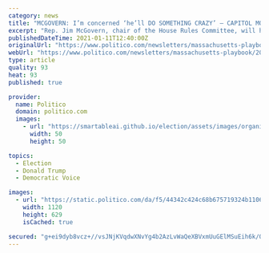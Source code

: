 ```yaml
---
category: news
title: "MCGOVERN: I’m concerned ‘he’ll DO SOMETHING CRAZY’ — CAPITOL MOB FALLOUT — TRUMP to give BELICHICK Medal of Freedom"
excerpt: "Rep. Jim McGovern, chair of the House Rules Committee, will have a key role when the House begins impeachment proceedings against President Donald Trump, which will likely happen this week. I spoke with McGovern on Sunday about his experience when the mob stormed the Capitol last week,"
publishedDateTime: 2021-01-11T12:40:00Z
originalUrl: "https://www.politico.com/newsletters/massachusetts-playbook/2021/01/11/mcgovern-gop-has-to-step-up-capitol-mob-fallout-trump-to-give-belichick-medal-of-freedom-491351"
webUrl: "https://www.politico.com/newsletters/massachusetts-playbook/2021/01/11/mcgovern-gop-has-to-step-up-capitol-mob-fallout-trump-to-give-belichick-medal-of-freedom-491351"
type: article
quality: 93
heat: 93
published: true

provider:
  name: Politico
  domain: politico.com
  images:
    - url: "https://smartableai.github.io/election/assets/images/organizations/politico.com-50x50.jpg"
      width: 50
      height: 50

topics:
  - Election
  - Donald Trump
  - Democratic Voice

images:
  - url: "https://static.politico.com/da/f5/44342c424c68b675719324b1106b/politico.jpg"
    width: 1120
    height: 629
    isCached: true

secured: "g+ei9dyb8vcz+//vsJNjKVqdwXNvYg4b2AzLvWaQeXBVxmUuGElMSuEih6k/QUuE+WrXEoHPlNuicjGUogJzu9PbvhnNk3xbW7DEC+xq+Qz+voNszfmtBtrxJckwJ8ediwL1ehk0DRY11I14yRHw8z7IC8BLBwXKqWu4EnoE16ccgx7UbEkxKcnpVB+VJZXLcmJsmgYfCHERA4yKSYp6L9V+hpKnOvPT2KONmN5j2dU5TrIM3G1caRdngMSASRSqcE2jjti3D+RyUy98V9L233UpTH7Jzj8sPIhc1GQNTqx+R/8R/eY1wDO/Hvz5e1ZV0eKzLjlVUzEofcLoIx+1k2mpcaX6IjsUP/rWiyfbVrw=;q1SQeBV4mGjH0FZCsuxOaQ=="
---
```


